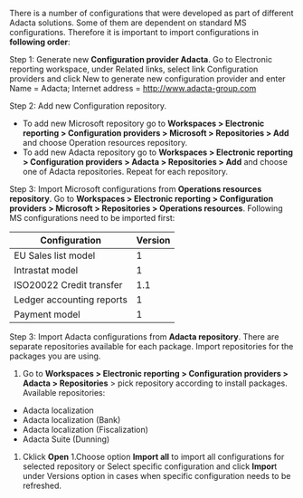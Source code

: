 There is a number of configurations that were developed as part of different Adacta solutions. Some of them are dependent on standard MS configurations. Therefore it is important to import configurations in **following order**:

Step 1: Generate new **Configuration provider Adacta**. Go to Electronic reporting workspace, under Related links, select link Configuration providers and click New to generate new configuration provider and enter Name = Adacta; Internet address = http://www.adacta-group.com

Step 2: Add new Configuration repository.  
- To add new Microsoft repository go to **Workspaces > Electronic reporting > Configuration providers > Microsoft > Repositories > Add** and choose Operation resources repository.
- To add new Adacta repository go to **Workspaces > Electronic reporting > Configuration providers > Adacta > Repositories > Add** and choose one of Adacta repositories. Repeat for each repository.

Step 3: Import Microsoft configurations from **Operations resources repository**. Go to **Workspaces > Electronic reporting > Configuration providers > Microsoft > Repositories >  Operations resources**. Following MS configurations need to be imported first:


|**Configuration**| **Version** |
|--|--|
|EU Sales list model | 1 |
|Intrastat model |1  |
|ISO20022 Credit transfer |1.1  |
|Ledger accounting reports  | 1 |
|Payment model  | 1 |

Step 3: Import Adacta configurations from **Adacta repository**. There are separate repositories available for each package. Import  repositories for the packages you are using. 
1. Go to  **Workspaces > Electronic reporting > Configuration providers > Adacta > Repositories** > pick repository according to install packages. Available repositories: 

- Adacta localization
- Adacta localization (Bank)
- Adacta localization (Fiscalization)
- Adacta Suite (Dunning)

1. Cklick **Open**
1.Choose option **Import all** to import all configurations for selected repository or Select specific configuration and click **Impor**t under Versions option in cases when specific configuration needs to be refreshed.  



